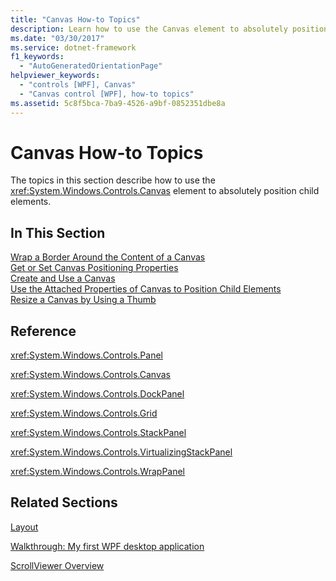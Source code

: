 ```yaml
---
title: "Canvas How-to Topics"
description: Learn how to use the Canvas element to absolutely position child elements, by means of the collection of links in this article.
ms.date: "03/30/2017"
ms.service: dotnet-framework
f1_keywords: 
  - "AutoGeneratedOrientationPage"
helpviewer_keywords: 
  - "controls [WPF], Canvas"
  - "Canvas control [WPF], how-to topics"
ms.assetid: 5c8f5bca-7ba9-4526-a9bf-0852351dbe8a
---
```

# Canvas How-to Topics

The topics in this section describe how to use the <xref:System.Windows.Controls.Canvas> element to absolutely position child elements.  
  
## In This Section  

[Wrap a Border Around the Content of a Canvas](how-to-wrap-a-border-around-the-content-of-a-canvas.md)  
[Get or Set Canvas Positioning Properties](how-to-get-or-set-canvas-positioning-properties.md)  
[Create and Use a Canvas](how-to-create-and-use-a-canvas.md)  
[Use the Attached Properties of Canvas to Position Child Elements](how-to-use-the-attached-properties-of-canvas-to-position-child-elements.md)  
[Resize a Canvas by Using a Thumb](how-to-resize-a-canvas-by-using-a-thumb.md)  
  
## Reference  

<xref:System.Windows.Controls.Panel>  
  
<xref:System.Windows.Controls.Canvas>  
  
<xref:System.Windows.Controls.DockPanel>  
  
<xref:System.Windows.Controls.Grid>  
  
<xref:System.Windows.Controls.StackPanel>  
  
<xref:System.Windows.Controls.VirtualizingStackPanel>  
  
<xref:System.Windows.Controls.WrapPanel>  
  
## Related Sections  

[Layout](../advanced/layout.md)  
  
[Walkthrough: My first WPF desktop application](../get-started/walkthrough-my-first-wpf-desktop-application.md)  
  
[ScrollViewer Overview](scrollviewer-overview.md)
